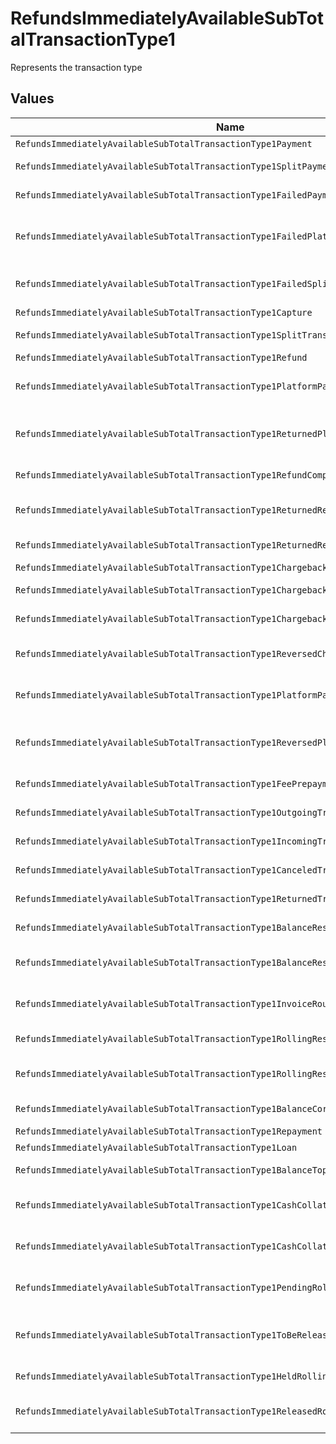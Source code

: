 # RefundsImmediatelyAvailableSubTotalTransactionType1

Represents the transaction type


## Values

| Name                                                                                   | Value                                                                                  |
| -------------------------------------------------------------------------------------- | -------------------------------------------------------------------------------------- |
| `RefundsImmediatelyAvailableSubTotalTransactionType1Payment`                           | payment                                                                                |
| `RefundsImmediatelyAvailableSubTotalTransactionType1SplitPayment`                      | split-payment                                                                          |
| `RefundsImmediatelyAvailableSubTotalTransactionType1FailedPayment`                     | failed-payment                                                                         |
| `RefundsImmediatelyAvailableSubTotalTransactionType1FailedPlatformSplitPayment`        | failed-platform-split-payment                                                          |
| `RefundsImmediatelyAvailableSubTotalTransactionType1FailedSplitPaymentCompensation`    | failed-split-payment-compensation                                                      |
| `RefundsImmediatelyAvailableSubTotalTransactionType1Capture`                           | capture                                                                                |
| `RefundsImmediatelyAvailableSubTotalTransactionType1SplitTransaction`                  | split-transaction                                                                      |
| `RefundsImmediatelyAvailableSubTotalTransactionType1Refund`                            | refund                                                                                 |
| `RefundsImmediatelyAvailableSubTotalTransactionType1PlatformPaymentRefund`             | platform-payment-refund                                                                |
| `RefundsImmediatelyAvailableSubTotalTransactionType1ReturnedPlatformPaymentRefund`     | returned-platform-payment-refund                                                       |
| `RefundsImmediatelyAvailableSubTotalTransactionType1RefundCompensation`                | refund-compensation                                                                    |
| `RefundsImmediatelyAvailableSubTotalTransactionType1ReturnedRefundCompensation`        | returned-refund-compensation                                                           |
| `RefundsImmediatelyAvailableSubTotalTransactionType1ReturnedRefund`                    | returned-refund                                                                        |
| `RefundsImmediatelyAvailableSubTotalTransactionType1Chargeback`                        | chargeback                                                                             |
| `RefundsImmediatelyAvailableSubTotalTransactionType1ChargebackReversal`                | chargeback-reversal                                                                    |
| `RefundsImmediatelyAvailableSubTotalTransactionType1ChargebackCompensation`            | chargeback-compensation                                                                |
| `RefundsImmediatelyAvailableSubTotalTransactionType1ReversedChargebackCompensation`    | reversed-chargeback-compensation                                                       |
| `RefundsImmediatelyAvailableSubTotalTransactionType1PlatformPaymentChargeback`         | platform-payment-chargeback                                                            |
| `RefundsImmediatelyAvailableSubTotalTransactionType1ReversedPlatformPaymentChargeback` | reversed-platform-payment-chargeback                                                   |
| `RefundsImmediatelyAvailableSubTotalTransactionType1FeePrepayment`                     | fee-prepayment                                                                         |
| `RefundsImmediatelyAvailableSubTotalTransactionType1OutgoingTransfer`                  | outgoing-transfer                                                                      |
| `RefundsImmediatelyAvailableSubTotalTransactionType1IncomingTransfer`                  | incoming-transfer                                                                      |
| `RefundsImmediatelyAvailableSubTotalTransactionType1CanceledTransfer`                  | canceled-transfer                                                                      |
| `RefundsImmediatelyAvailableSubTotalTransactionType1ReturnedTransfer`                  | returned-transfer                                                                      |
| `RefundsImmediatelyAvailableSubTotalTransactionType1BalanceReserve`                    | balance-reserve                                                                        |
| `RefundsImmediatelyAvailableSubTotalTransactionType1BalanceReserveReturn`              | balance-reserve-return                                                                 |
| `RefundsImmediatelyAvailableSubTotalTransactionType1InvoiceRoundingCompensation`       | invoice-rounding-compensation                                                          |
| `RefundsImmediatelyAvailableSubTotalTransactionType1RollingReserveHold`                | rolling-reserve-hold                                                                   |
| `RefundsImmediatelyAvailableSubTotalTransactionType1RollingReserveRelease`             | rolling-reserve-release                                                                |
| `RefundsImmediatelyAvailableSubTotalTransactionType1BalanceCorrection`                 | balance-correction                                                                     |
| `RefundsImmediatelyAvailableSubTotalTransactionType1Repayment`                         | repayment                                                                              |
| `RefundsImmediatelyAvailableSubTotalTransactionType1Loan`                              | loan                                                                                   |
| `RefundsImmediatelyAvailableSubTotalTransactionType1BalanceTopup`                      | balance-topup                                                                          |
| `RefundsImmediatelyAvailableSubTotalTransactionType1CashCollateralIssuance`            | cash-collateral-issuance';                                                             |
| `RefundsImmediatelyAvailableSubTotalTransactionType1CashCollateralRelease`             | cash-collateral-release                                                                |
| `RefundsImmediatelyAvailableSubTotalTransactionType1PendingRollingReserve`             | pending-rolling-reserve                                                                |
| `RefundsImmediatelyAvailableSubTotalTransactionType1ToBeReleasedRollingReserve`        | to-be-released-rolling-reserve                                                         |
| `RefundsImmediatelyAvailableSubTotalTransactionType1HeldRollingReserve`                | held-rolling-reserve                                                                   |
| `RefundsImmediatelyAvailableSubTotalTransactionType1ReleasedRollingReserve`            | released-rolling-reserve                                                               |